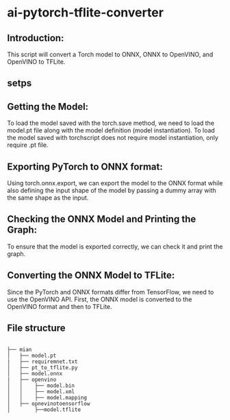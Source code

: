 # ai-pytorch-tflite-converter
## Introduction: 
This script will convert a Torch model to ONNX, ONNX to OpenVINO, and OpenVINO to TFLite.
## setps
## Getting the Model:
To load the model saved with the torch.save method, we need to load the model.pt file along with the model definition (model instantiation). 
To load the model saved with torchscript does not require model instantiation, only require .pt file.

## Exporting PyTorch to ONNX format:
Using torch.onnx.export, we can export the model to the ONNX format while also defining the input shape of the model by passing a dummy array with the same shape as the input.

## Checking the ONNX Model and Printing the Graph:
To ensure that the model is exported correctly, we can check it and print the graph.

## Converting the ONNX Model to TFLite:
Since the PyTorch and ONNX formats differ from TensorFlow, we need to use the OpenVINO API. First, the ONNX model is converted to the OpenVINO format and then to TFLite.

## File structure 
```

├── mian
│   ├── model.pt
|   ├── requiremnet.txt
│   ├── pt_to_tflite.py
│   ├── model.onnx
|   ├── openvino 
│   │    ├── model.bin
│   │    ├── model.xml
│   │    ├── model.mapping
│   ├── opnevinotoensorflow
│        ├──model.tflite

```
